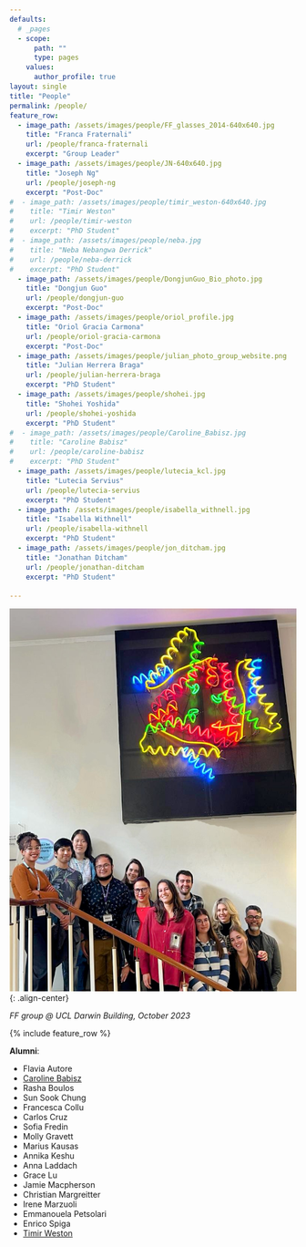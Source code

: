 ```yaml
---
defaults:
  # _pages
  - scope:
      path: ""
      type: pages
    values:
      author_profile: true
layout: single
title: "People"
permalink: /people/
feature_row:
  - image_path: /assets/images/people/FF_glasses_2014-640x640.jpg
    title: "Franca Fraternali"
    url: /people/franca-fraternali
    excerpt: "Group Leader"
  - image_path: /assets/images/people/JN-640x640.jpg
    title: "Joseph Ng"
    url: /people/joseph-ng
    excerpt: "Post-Doc"
#  - image_path: /assets/images/people/timir_weston-640x640.jpg
#    title: "Timir Weston"
#    url: /people/timir-weston
#    excerpt: "PhD Student"
#  - image_path: /assets/images/people/neba.jpg
#    title: "Neba Nebangwa Derrick"
#    url: /people/neba-derrick
#    excerpt: "PhD Student"
  - image_path: /assets/images/people/DongjunGuo_Bio_photo.jpg
    title: "Dongjun Guo"
    url: /people/dongjun-guo
    excerpt: "Post-Doc"
  - image_path: /assets/images/people/oriol_profile.jpg
    title: "Oriol Gracia Carmona"
    url: /people/oriol-gracia-carmona
    excerpt: "Post-Doc"
  - image_path: /assets/images/people/julian_photo_group_website.png
    title: "Julian Herrera Braga"
    url: /people/julian-herrera-braga
    excerpt: "PhD Student"
  - image_path: /assets/images/people/shohei.jpg
    title: "Shohei Yoshida"
    url: /people/shohei-yoshida
    excerpt: "PhD Student"
#  - image_path: /assets/images/people/Caroline_Babisz.jpg
#    title: "Caroline Babisz"
#    url: /people/caroline-babisz
#    excerpt: "PhD Student"
  - image_path: /assets/images/people/lutecia_kcl.jpg
    title: "Lutecia Servius"
    url: /people/lutecia-servius
    excerpt: "PhD Student"
  - image_path: /assets/images/people/isabella_withnell.jpg
    title: "Isabella Withnell"
    url: /people/isabella-withnell
    excerpt: "PhD Student"
  - image_path: /assets/images/people/jon_ditcham.jpg
    title: "Jonathan Ditcham"
    url: /people/jonathan-ditcham
    excerpt: "PhD Student"

---
```


![image-center](/assets/images/FFgroup_picture_Oct2023.jpg ){: .align-center}

*FF group @ UCL Darwin Building, October 2023*

{% include feature_row %}

**Alumni**:

* Flavia Autore
* [Caroline Babisz](/people/caroline-babisz)
* Rasha Boulos
* Sun Sook Chung
* Francesca Collu
* Carlos Cruz
* Sofia Fredin
* Molly Gravett
* Marius Kausas
* Annika Keshu
* Anna Laddach
* Grace Lu
* Jamie Macpherson
* Christian Margreitter
* Irene Marzuoli
* Emmanouela Petsolari
* Enrico Spiga
* [Timir Weston](/people/timir-weston)
